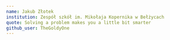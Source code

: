 ```yaml
---
name: Jakub Złotek
institution: Zespół szkół im. Mikołaja Kopernika w Bełżycach
quote: Solving a problem makes you a little bit smarter
github_user: TheGoldyOne
---
```

